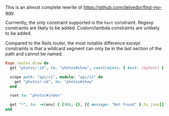 This is an almost complete rewrite of https://github.com/delvedor/find-my-way.

Currrently, the only constraint supported is the `host` constraint. Regexp constraints are likely to be added. Custom/lambda constraints are unlikely to be added.

Compared to the Rails router, the most notable difference except constraints is that a wildcard segment can only be in the last section of the path and cannot be named.

```ruby
Rage.routes.draw do
  get "photos/:id", to: "photos#show", constraints: { host: /myhost/ }

  scope path: "api/v1", module: "api/v1" do
    get "photos/:id", to: "photos#show"
  end

  root to: "photos#index"

  get "*", to: ->(env) { [404, {}, [{ message: "Not Found" }.to_json]] }
end
```
